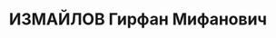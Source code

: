 ---
title: ИЗМАЙЛОВ Гирфан Мифанович
description: "Род. в 1900, Татарстан, татарин. Проживал: гор. Балхаш. Нач. отд. техн.\
  \ снабж. Прибалхашстроя \n  Приговор: ВК ВС СССР, 25.02.1938. \n  Реабилитирован\
  \ ВК ВС СССР апрель 1957"
---